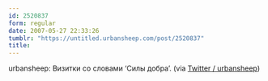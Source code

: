 ```yaml
---
id: 2520837
form: regular
date: 2007-05-27 22:33:26
tumblr: "https://untitled.urbansheep.com/post/2520837"
title:
---
```


<p>urbansheep: Визитки со словами &lsquo;Силы добра&rsquo;. (via <a href="http://twitter.com/urbansheep/statuses/80672622">Twitter / urbansheep</a>)</p>

